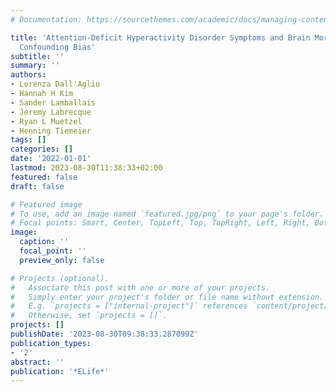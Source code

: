 ```yaml
---
# Documentation: https://sourcethemes.com/academic/docs/managing-content/

title: 'Attention-Deficit Hyperactivity Disorder Symptoms and Brain Morphology: Examining
  Confounding Bias'
subtitle: ''
summary: ''
authors:
- Lorenza Dall'Aglio
- Hannah H Kim
- Sander Lamballais
- Jeremy Labrecque
- Ryan L Muetzel
- Henning Tiemeier
tags: []
categories: []
date: '2022-01-01'
lastmod: 2023-08-30T11:38:33+02:00
featured: false
draft: false

# Featured image
# To use, add an image named `featured.jpg/png` to your page's folder.
# Focal points: Smart, Center, TopLeft, Top, TopRight, Left, Right, BottomLeft, Bottom, BottomRight.
image:
  caption: ''
  focal_point: ''
  preview_only: false

# Projects (optional).
#   Associate this post with one or more of your projects.
#   Simply enter your project's folder or file name without extension.
#   E.g. `projects = ["internal-project"]` references `content/project/deep-learning/index.md`.
#   Otherwise, set `projects = []`.
projects: []
publishDate: '2023-08-30T09:38:33.287099Z'
publication_types:
- '2'
abstract: ''
publication: '*ELife*'
---
```

